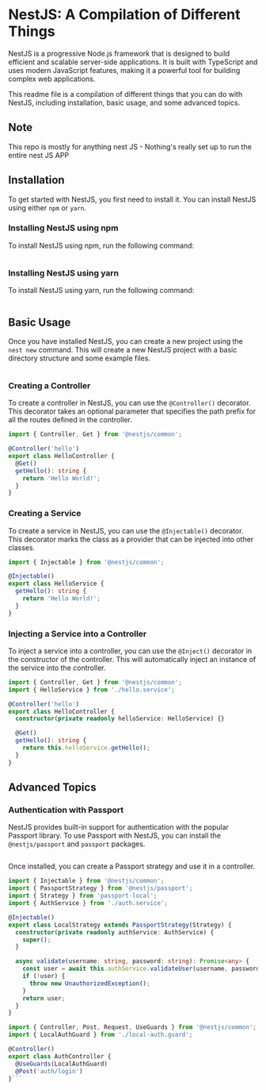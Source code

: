 # NestJS: A Compilation of Different Things

NestJS is a progressive Node.js framework that is designed to build efficient and scalable server-side applications. It is built with TypeScript and uses modern JavaScript features, making it a powerful tool for building complex web applications.

This readme file is a compilation of different things that you can do with NestJS, including installation, basic usage, and some advanced topics.

## Note

This repo is mostly for anything nest JS - Nothing's really set up to run the entire nest JS APP

## Installation

To get started with NestJS, you first need to install it. You can install NestJS using either `npm` or `yarn`.

### Installing NestJS using npm

To install NestJS using npm, run the following command:

```npm install --save @nestjs/core @nestjs/common @nestjs/platform-express
```

### Installing NestJS using yarn

To install NestJS using yarn, run the following command:

```yarn add @nestjs/core @nestjs/common @nestjs/platform-express
```

## Basic Usage

Once you have installed NestJS, you can create a new project using the `nest new` command. This will create a new NestJS project with a basic directory structure and some example files.

```nest new my-app
```

### Creating a Controller

To create a controller in NestJS, you can use the `@Controller()` decorator. This decorator takes an optional parameter that specifies the path prefix for all the routes defined in the controller.

```typescript
import { Controller, Get } from '@nestjs/common';

@Controller('hello')
export class HelloController {
  @Get()
  getHello(): string {
    return 'Hello World!';
  }
}
```

### Creating a Service

To create a service in NestJS, you can use the `@Injectable()` decorator. This decorator marks the class as a provider that can be injected into other classes.

```typescript
import { Injectable } from '@nestjs/common';

@Injectable()
export class HelloService {
  getHello(): string {
    return 'Hello World!';
  }
}
```

### Injecting a Service into a Controller

To inject a service into a controller, you can use the `@Inject()` decorator in the constructor of the controller. This will automatically inject an instance of the service into the controller.

```typescript
import { Controller, Get } from '@nestjs/common';
import { HelloService } from './hello.service';

@Controller('hello')
export class HelloController {
  constructor(private readonly helloService: HelloService) {}

  @Get()
  getHello(): string {
    return this.helloService.getHello();
  }
}
```

## Advanced Topics

### Authentication with Passport

NestJS provides built-in support for authentication with the popular Passport library. To use Passport with NestJS, you can install the `@nestjs/passport` and `passport` packages.

```npm install --save @nestjs/passport passport
```

Once installed, you can create a Passport strategy and use it in a controller.

```typescript
import { Injectable } from '@nestjs/common';
import { PassportStrategy } from '@nestjs/passport';
import { Strategy } from 'passport-local';
import { AuthService } from './auth.service';

@Injectable()
export class LocalStrategy extends PassportStrategy(Strategy) {
  constructor(private readonly authService: AuthService) {
    super();
  }

  async validate(username: string, password: string): Promise<any> {
    const user = await this.authService.validateUser(username, password);
    if (!user) {
      throw new UnauthorizedException();
    }
    return user;
  }
}
```

```typescript
import { Controller, Post, Request, UseGuards } from '@nestjs/common';
import { LocalAuthGuard } from './local-auth.guard';

@Controller()
export class AuthController {
  @UseGuards(LocalAuthGuard)
  @Post('auth/login')
}```
